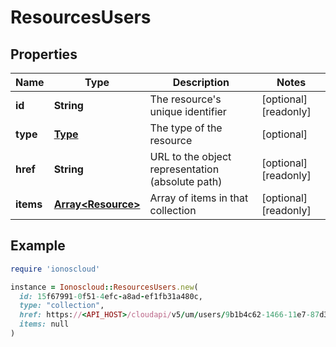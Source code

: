 # ResourcesUsers

## Properties

| Name | Type | Description | Notes |
| ---- | ---- | ----------- | ----- |
| **id** | **String** | The resource&#39;s unique identifier | [optional][readonly] |
| **type** | [**Type**](Type.md) | The type of the resource | [optional] |
| **href** | **String** | URL to the object representation (absolute path) | [optional][readonly] |
| **items** | [**Array&lt;Resource&gt;**](Resource.md) | Array of items in that collection | [optional][readonly] |

## Example

```ruby
require 'ionoscloud'

instance = Ionoscloud::ResourcesUsers.new(
  id: 15f67991-0f51-4efc-a8ad-ef1fb31a480c,
  type: "collection",
  href: https://<API_HOST>/cloudapi/v5/um/users/9b1b4c62-1466-11e7-87d3-d7bb7dac0087/owns,
  items: null
)
```

